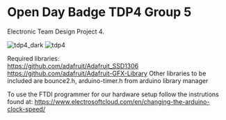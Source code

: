# Open Day Badge TDP4 Group 5
Electronic Team Design Project 4.

![tdp4_dark](https://user-images.githubusercontent.com/101595484/211896537-eeef352f-7bb6-44ea-928c-c67bcd9d0501.jpg)
![tdp4](https://user-images.githubusercontent.com/101595484/211896564-8e004397-05da-41c2-a826-b28c18ce722e.jpg)

Required libraries:<br />
https://github.com/adafruit/Adafruit_SSD1306 <br />
https://github.com/adafruit/Adafruit-GFX-Library
Other libraries to be included are bounce2.h, arduino-timer.h from arduino library manager

To use the FTDI programmer for our hardware setup follow the instrutions found at: https://www.electrosoftcloud.com/en/changing-the-arduino-clock-speed/
